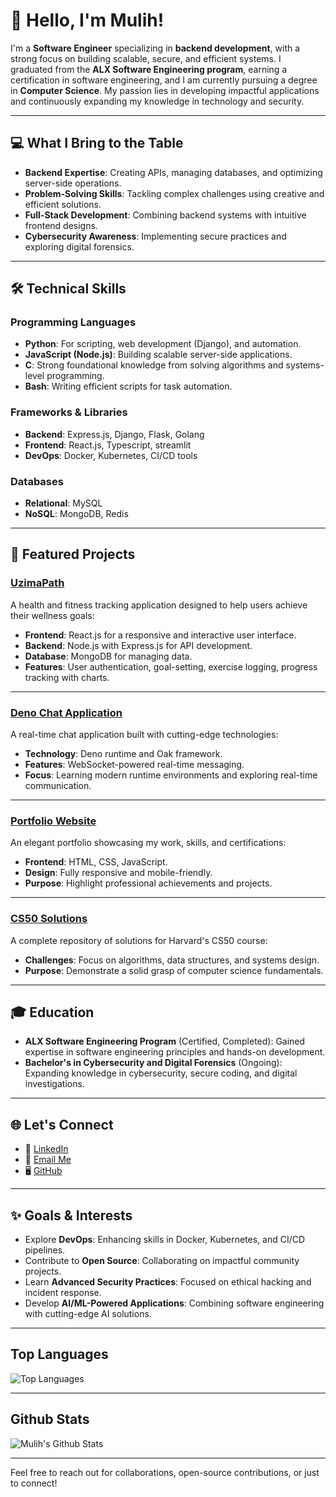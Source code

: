 # 👋 Hello, I'm Mulih!

I'm a **Software Engineer** specializing in **backend development**, with a strong focus on building scalable, secure, and efficient systems. I graduated from the **ALX Software Engineering program**, earning a certification in software engineering, and I am currently pursuing a degree in **Computer Science**. My passion lies in developing impactful applications and continuously expanding my knowledge in technology and security.

---

## 💻 What I Bring to the Table

- **Backend Expertise**: Creating APIs, managing databases, and optimizing server-side operations.
- **Problem-Solving Skills**: Tackling complex challenges using creative and efficient solutions.
- **Full-Stack Development**: Combining backend systems with intuitive frontend designs.
- **Cybersecurity Awareness**: Implementing secure practices and exploring digital forensics.

---

## 🛠️ Technical Skills

### **Programming Languages**

- **Python**: For scripting, web development (Django), and automation.
- **JavaScript (Node.js)**: Building scalable server-side applications.
- **C**: Strong foundational knowledge from solving algorithms and systems-level programming.
- **Bash**: Writing efficient scripts for task automation.

### **Frameworks & Libraries**

- **Backend**: Express.js, Django, Flask, Golang
- **Frontend**: React.js, Typescript, streamlit
- **DevOps**: Docker, Kubernetes, CI/CD tools

### **Databases**
- **Relational**: MySQL
- **NoSQL**: MongoDB, Redis

---

## 🌟 Featured Projects

### [UzimaPath](https://github.com/Mulih/UzimaPath)

A health and fitness tracking application designed to help users achieve their wellness goals:
- **Frontend**: React.js for a responsive and interactive user interface.
- **Backend**: Node.js with Express.js for API development.
- **Database**: MongoDB for managing data.
- **Features**: User authentication, goal-setting, exercise logging, progress tracking with charts.

---

### [Deno Chat Application](https://github.com/Mulih/DenoChatApp)

A real-time chat application built with cutting-edge technologies:
- **Technology**: Deno runtime and Oak framework.
- **Features**: WebSocket-powered real-time messaging.
- **Focus**: Learning modern runtime environments and exploring real-time communication.

---

### [Portfolio Website](https://github.com/Mulih/Portfolio)

An elegant portfolio showcasing my work, skills, and certifications:
- **Frontend**: HTML, CSS, JavaScript.
- **Design**: Fully responsive and mobile-friendly.
- **Purpose**: Highlight professional achievements and projects.

---

### [CS50 Solutions](https://github.com/Mulih/CS50-Solutions)

A complete repository of solutions for Harvard's CS50 course:
- **Challenges**: Focus on algorithms, data structures, and systems design.
- **Purpose**: Demonstrate a solid grasp of computer science fundamentals.

---

## 🎓 Education

- **ALX Software Engineering Program** (Certified, Completed): Gained expertise in software engineering principles and hands-on development.
- **Bachelor's in Cybersecurity and Digital Forensics** (Ongoing): Expanding knowledge in cybersecurity, secure coding, and digital investigations.

---

## 🌐 Let's Connect

- 💼 [LinkedIn](https://www.linkedin.com/in/alvin-kyalo)
- 📧 [Email Me](mailto:almulih@yahoo.com)
- 🖥️ [GitHub](https://github.com/Mulih)

---

## ✨ Goals & Interests

- Explore **DevOps**: Enhancing skills in Docker, Kubernetes, and CI/CD pipelines.
- Contribute to **Open Source**: Collaborating on impactful community projects.
- Learn **Advanced Security Practices**: Focused on ethical hacking and incident response.
- Develop **AI/ML-Powered Applications**: Combining software engineering with cutting-edge AI solutions.

---

## Top Languages

![Top Languages](https://github-readme-stats.vercel.app/api/top-langs/?username=Mulih&layout=compact&theme=dracula)

---

## Github Stats

![Mulih's Github Stats](https://github-readme-stats.vercel.app/api?username=Mulih&show_icons=true&theme=dracula)

---

Feel free to reach out for collaborations, open-source contributions, or just to connect!
